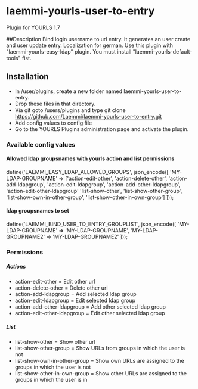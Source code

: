 # laemmi-yourls-user-to-entry
Plugin for YOURLS 1.7

##Description
Bind login username to url entry. It generates an user create and user update entry. Localization for german.
Use this plugin with "laemmi-yourls-easy-ldap" plugin.
You must install "laemmi-yourls-default-tools" fist.

## Installation
* In /user/plugins, create a new folder named laemmi-yourls-user-to-entry.
* Drop these files in that directory.
* Via git goto /users/plugins and type git clone https://github.com/Laemmi/laemmi-yourls-user-to-entry.git
* Add config values to config file
* Go to the YOURLS Plugins administration page and activate the plugin.

### Available config values
#### Allowed ldap groupsnames with yourls action and list permissions
define('LAEMMI_EASY_LDAP_ALLOWED_GROUPS', json_encode([
    'MY-LDAP-GROUPNAME' => ['action-edit-other', 'action-delete-other', 'action-add-ldapgroup', 'action-edit-ldapgroup', 'action-add-other-ldapgroup', 'action-edit-other-ldapgroup'
     'list-show-other', 'list-show-other-group', 'list-show-own-in-other-group', 'list-show-other-in-own-group']
]));
#### ldap groupsnames to set 
define('LAEMMI_BIND_USER_TO_ENTRY_GROUPLIST', json_encode([
	'MY-LDAP-GROUPNAME' => 'MY-LDAP-GROUPNAME',
	'MY-LDAP-GROUPNAME2' => 'MY-LDAP-GROUPNAME2'
]));

### Permissions
##### Actions
* action-edit-other = Edit other url
* action-delete-other = Delete other url
* action-add-ldapgroup = Add selected ldap group
* action-edit-ldapgroup = Edit selected ldap group
* action-add-other-ldapgroup = Add other selected ldap group
* action-edit-other-ldapgroup = Edit other selected ldap group

##### List
* list-show-other = Show other url
* list-show-other-group = Show URLs from groups in which the user is not
* list-show-own-in-other-group = Show own URLs are assigned to the groups in which the user is not
* list-show-other-in-own-group = Show other URLs are assigned to the groups in which the user is in